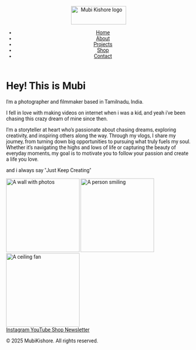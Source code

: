 <html lang="en">
 <head>
  <meta charset="utf-8"/>
  <meta content="width=device-width, initial-scale=1.0" name="viewport"/>
  <title>
   klaayn
  </title>
  <script src="https://cdn.tailwindcss.com">
  </script>
  <link href="https://cdnjs.cloudflare.com/ajax/libs/font-awesome/5.15.3/css/all.min.css" rel="stylesheet"/>
  <link href="https://fonts.googleapis.com/css2?family=Roboto:wght@400;700&amp;display=swap" rel="stylesheet"/>
  <style>
   body {
            font-family: 'Roboto', sans-serif;
        }
  </style>
 </head>
 <body class="bg-orange-600 text-gray-800">
  <header class="flex justify-between items-center p-6">
   <div>
    <img alt="Mubi Kishore logo" class="h-12" height="50" src="https://storage.googleapis.com/a1aa/image/zkn8ITpMofQ-40Z_suSMY8GzzxSZmMT4QpSC7_66xfg.jpg" width="150"/>
   </div>
   <nav>
    <ul class="flex space-x-6 text-white">
     <li>
      <a class="hover:underline" href="#">
       Home
      </a>
     </li>
     <li>
      <a class="hover:underline" href="#">
       About
      </a>
     </li>
     <li>
      <a class="hover:underline" href="#">
       Projects
      </a>
     </li>
     <li>
      <a class="hover:underline" href="#">
       Shop
      </a>
     </li>
     <li>
      <a class="hover:underline" href="#">
       Contact
      </a>
     </li>
    </ul>
   </nav>
  </header>
  <main class="text-center px-6">
   <h1 class="text-4xl font-bold text-gray-900 mt-12">
    Hey! This is Mubi
   </h1>
   <p class="text-lg text-gray-900 mt-4">
    I'm a photographer and filmmaker based in Tamilnadu, India.
   </p>
   <p class="text-lg text-gray-900 mt-4">
    I fell in love with making videos on internet when i was a kid, and yeah i've been chasing this crazy dream of mine since then.
   </p>
   <p class="text-lg text-gray-900 mt-4">
    I’m a storyteller at heart who’s passionate about chasing dreams, exploring creativity, and inspiring others along the way. Through my vlogs, I share my journey, from turning down big opportunities to pursuing what truly fuels my soul. Whether it’s navigating the highs and lows of life or capturing the beauty of everyday moments, my goal is to motivate you to follow your passion and create a life you love.
   </p>
   <p class="text-lg text-gray-900 mt-4">
    and i always say "Just Keep Creating"
   </p>
   <div class="flex justify-center space-x-4 mt-8">
    <img alt="A wall with photos" class="rounded-lg" height="200" src="https://storage.googleapis.com/a1aa/image/iFeSs0FMV4i3qEyNXTLkDh471dLDlf-VLAZTQfGVlr8.jpg" width="200"/>
    <img alt="A person smiling" class="rounded-lg" height="200" src="https://storage.googleapis.com/a1aa/image/9g9Rn-4c_PvbB06LGGzbs7EtSAYU-WftZQujUIOyty4.jpg" width="200"/>
    <img alt="A ceiling fan" class="rounded-lg" height="200" src="https://storage.googleapis.com/a1aa/image/4ZOBcQ5XrJ5Mno7q_la1MI9_hhE4_2DLTdezdQAwWys.jpg" width="200"/>
   </div>
  </main>
  <footer class="text-center text-white mt-12 py-6">
   <div class="flex justify-center space-x-6">
    <a class="hover:underline" href="#">
     Instagram
    </a>
    <a class="hover:underline" href="#">
     YouTube
    </a>
    <a class="hover:underline" href="#">
     Shop
    </a>
    <a class="hover:underline" href="#">
     Newsletter
    </a>
   </div>
   <p class="mt-4">
    © 2025 MubiKishore. All rights reserved.
   </p>
  </footer>
 </body>
</html>

